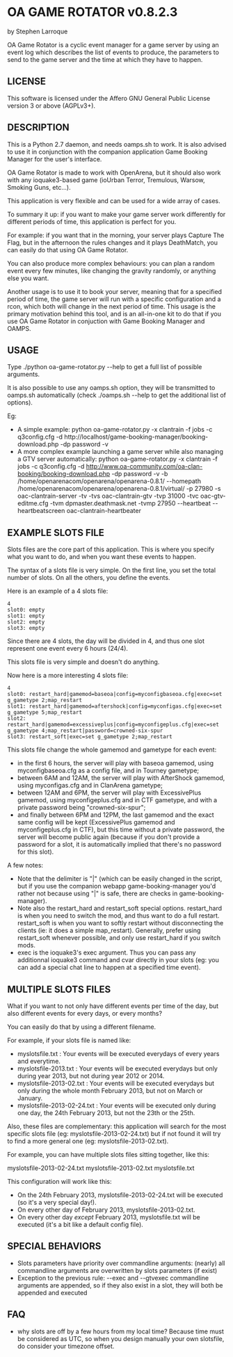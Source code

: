 OA GAME ROTATOR v0.8.2.3
========================
by Stephen Larroque

OA Game Rotator is a cyclic event manager for a game server by using an event log which describes the list of events to produce, the parameters to send to the game server and the time at which they have to happen.

LICENSE
-------

This software is licensed under the Affero GNU General Public License version 3 or above (AGPLv3+).

DESCRIPTION
-----------

This is a Python 2.7 daemon, and needs oamps.sh to work. It is also advised to use it in conjunction with the companion application Game Booking Manager for the user's interface.

OA Game Rotator is made to work with OpenArena, but it should also work with any ioquake3-based game (ioUrban Terror, Tremulous, Warsow, Smoking Guns, etc...).

This application is very flexible and can be used for a wide array of cases.

To summary it up: if you want to make your game server work differently for different periods of time, this application is perfect for you.

For example: if you want that in the morning, your server plays Capture The Flag, but in the afternoon the rules changes and it plays DeathMatch, you can easily do that using OA Game Rotator.

You can also produce more complex behaviours: you can plan a random event every few minutes, like changing the gravity randomly, or anything else you want.

Another usage is to use it to book your server, meaning that for a specified period of time, the game server will run with a specific configuration and a rcon, which both will change in the next period of time.
This usage is the primary motivation behind this tool, and is an all-in-one kit to do that if you use OA Game Rotator in conjuction with Game Booking Manager and OAMPS.

USAGE
-----

Type ./python oa-game-rotator.py --help to get a full list of possible arguments.

It is also possible to use any oamps.sh option, they will be transmitted to oamps.sh automatically (check ./oamps.sh --help to get the additional list of options).

Eg:
- A simple example: python oa-game-rotator.py -x clantrain -f jobs -c q3config.cfg -d http://localhost/game-booking-manager/booking-download.php -dp password -v
- A more complex example launching a game server while also managing a GTV server automatically: python oa-game-rotator.py -x clantrain -f jobs -c q3config.cfg -d http://www.oa-community.com/oa-clan-booking/booking-download.php -dp password -v     -b /home/openarenacom/openarena/openarena-0.8.1/ --homepath /home/openarenacom/openarena/openarena-0.8.1/virtual/ -p 27980 -s oac-clantrain-server     -tv -tvs oac-clantrain-gtv -tvp 31000 -tvc oac-gtv-editme.cfg -tvm dpmaster.deathmask.net -tvmp 27950 --heartbeat --heartbeatscreen oac-clantrain-heartbeater

EXAMPLE SLOTS FILE
--------------------------------

Slots files are the core part of this application. This is where you specify what you want to do, and when you want these events to happen.

The syntax of a slots file is very simple. On the first line, you set the total number of slots. On all the others, you define the events.

Here is an example of a 4 slots file:

    4
    slot0: empty
    slot1: empty
    slot2: empty
    slot3: empty

Since there are 4 slots, the day will be divided in 4, and thus one slot represent one event every 6 hours (24/4).

This slots file is very simple and doesn't do anything.

Now here is a more interesting 4 slots file:

    4
    slot0: restart_hard|gamemod=baseoa|config=myconfigbaseoa.cfg|exec=set g_gametype 2;map_restart
    slot1: restart_hard|gamemod=aftershock|config=myconfigas.cfg|exec=set g_gametype 5;map_restart
    slot2: restart_hard|gamemod=excessiveplus|config=myconfigeplus.cfg|exec=set g_gametype 4;map_restart|password=crowned-six-spur
    slot3: restart_soft|exec=set g_gametype 2;map_restart

This slots file change the whole gamemod and gametype for each event:

- in the first 6 hours, the server will play with baseoa gamemod, using myconfigbaseoa.cfg as a config file, and in Tourney gametype;
- between 6AM and 12AM, the server will play with AfterShock gamemod, using myconfigas.cfg and in ClanArena gametype;
- between 12AM and 6PM, the server will play with ExcessivePlus gamemod, using myconfigeplus.cfg and in CTF gametype, and with a private password being "crowned-six-spur";
- and finally between 6PM and 12PM, the last gamemod and the exact same config will be kept (ExcessivePlus gamemod and myconfigeplus.cfg in CTF), but this time without a private password, the server will become public again (because if you don't provide a password for a slot, it is automatically implied that there's no password for this slot).

A few notes:

- Note that the delimiter is "|" (which can be easily changed in the script, but if you use the companion webapp game-booking-manager you'd rather not because using "|" is safe, there are checks in game-booking-manager).
- Note also the restart_hard and restart_soft special options. restart_hard is when you need to switch the mod, and thus want to do a full restart. restart_soft is when you want to softly restart without disconnecting the clients (ie: it does a simple map_restart). Generally, prefer using restart_soft whenever possible, and only use restart_hard if you switch mods.
- exec is the ioquake3's exec argument. Thus you can pass any additionnal ioquake3 command and cvar directly in your slots (eg: you can add a special chat line to happen at a specified time event).

MULTIPLE SLOTS FILES
---------------------------

What if you want to not only have different events per time of the day, but also different events for every days, or every months?

You can easily do that by using a different filename.

For example, if your slots file is named like:

- myslotsfile.txt : Your events will be executed everydays of every years and everytime.
- myslotsfile-2013.txt : Your events will be executed everydays but only during year 2013, but not during year 2012 or 2014.
- myslotsfile-2013-02.txt : Your events will be executed everydays but only during the whole month February 2013, but not on March or January.
- myslotsfile-2013-02-24.txt : Your events will be executed only during one day, the 24th February 2013, but not the 23th or the 25th.

Also, these files are complementary: this application will search for the most specific slots file (eg: myslotsfile-2013-02-24.txt) but if not found it will try to find a more general one (eg: myslotsfile-2013-02.txt).

For example, you can have multiple slots files sitting together, like this:

myslotsfile-2013-02-24.txt
myslotsfile-2013-02.txt
myslotsfile.txt

This configuration will work like this:

- On the 24th February 2013, myslotsfile-2013-02-24.txt will be executed (so it's a very special day!).
- On every other day of February 2013, myslotsfile-2013-02.txt.
- On every other day _except_ February 2013, myslotsfile.txt will be executed (it's a bit like a default config file).

SPECIAL BEHAVIORS
-----------------

- Slots parameters have priority over commandline arguments: (nearly) all commandline arguments are overwritten by slots parameters (if exist)
- Exception to the previous rule: --exec and --gtvexec commandline arguments are appended, so if they also exist in a slot, they will both be appended and executed

FAQ
---

- why slots are off by a few hours from my local time?
Because time must be considered as UTC, so when you design manually your own slotsfile, do consider your timezone offset.
